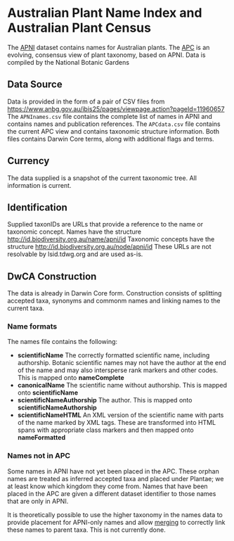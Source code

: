 # Australian Plant Name Index and Australian Plant Census

The [APNI](https://www.anbg.gov.au/cpbr/databases/apni-search-full.html) dataset contains names for Australian plants.
The [APC](https://www.anbg.gov.au/chah/apc/) is an evolving, consensus view of plant taxonomy, based on APNI.
Data is compiled by the National Botanic Gardens 

## Data Source

Data is provided in the form of a pair of CSV files from https://www.anbg.gov.au/ibis25/pages/viewpage.action?pageId=11960657 
The `APNInames.csv` file contains the complete list of names in APNI and contains names and publication references.
The `APCdata.csv` file contains the current APC view and contains taxonomic structure information.
Both files contains Darwin Core terms, along with additional flags and terms.

## Currency

The data supplied is a snapshot of the current taxonomic tree.
All information is current.

## Identification

Supplied taxonIDs are URLs that provide a reference to the name or taxonomic concept.
Names have the structure http://id.biodiversity.org.au/name/apni/id
Taxonomic concepts have the structure http://id.biodiversity.org.au/node/apni/id
These URLs are not resolvable by lsid.tdwg.org and are used as-is.

## DwCA Construction

The data is already in Darwin Core form.
Construction consists of splitting accepted taxa, synonyms and commonm names and linking names to the current taxa.

### Name formats

The names file contains the following:

* **scientificName** The correctly formatted scientific name, including authorship. Botanic scientific names may not have the author at the end of the name and may also intersperse rank markers and other codes. This is mapped onto **nameComplete**
* **canonicalName** The scientific name without authorship. This is mapped onto **scientificName**
* **scientificNameAuthorship** The author. This is mapped onto **scientificNameAuthorship**
* **scientificNameHTML** An XML version of the scientific name with parts of the name marked by XML tags. These are transformed into HTML spans with appropriate class markers and then mapped onto **nameFormatted**

### Names not in APC

Some names in APNI have not yet been placed in the APC.
These orphan names are treated as inferred accepted taxa and placed under Plantae; 
we at least know which kingdom they come from.
Names that have been placed in the APC are given a different dataset identifier to those names
that are only in APNI.

It is theoretically possible to use the higher taxonomy in the names data to provide placement
for APNI-only names and allow [merging](merging.md) to correctly link these names to parent taxa.
This is not currently done.

